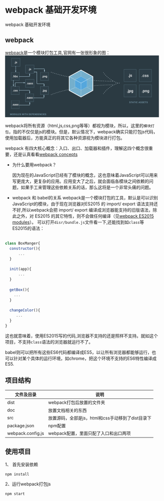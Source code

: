 # webpack 基础开发环境

webpack 基础开发环境

## webpack

[webpack](https://webpack.js.org/)是一个模块打包工具,官网有一张很形象的图：
![](doc/imgs/webpack-bundle.png)

webpack将所有资源（html,js,css,png等等）都视为模块，所以，这里的`模块打包`，指的不仅仅是js的模块。但是，默认情况下，webpack确实只能打包js代码，使用加载器后，方能真正的将其它各种资源视为模块进行打包。

webpack 有四大核心概念：入口、出口、加载器和插件，理解这四个概念很重要，还是认真看看[webpack concepts](https://webpack.js.org/concepts/)

- 为什么要用webpack？

  因为现在的JavaScript已经有了模块的概念，这也意味着JavaScript可以用来写更庞大，更复杂的应用。应用变大了之后，就会面临各模块之间依赖的问题，如果手工来管理这些依赖关系的话，那么这将是一个非常头痛的问题。
  
 - webpack 和 babel的关系
  webpack是一个模块打包的工具，默认是可以识别JavaScript的模块，由于现在浏览器对ES2015 的 import/ export 语法支持还不好,所以webpack会把 import/ export 编译成浏览器能支持的旧版语法，除此之外，对 ES2015 的其它特性，则不会做任何编译（见[webpack ES2015 modules](https://webpack.js.org/guides/getting-started/#es2015-modules)）。
  可以打开`disr/bundle.js`文件看一下,还能找到如`class`等ES2015的语法：
  
  ``` js
  
class BoxManger{
    constructor(){
        ...
    }
    
    init(app){
        ...
    }

    getBox(){
      ...
    }

    changeColor(){
       ...
    }
}

```
这也就意味着，使用ES2015写的代码,浏览器不支持的还是照样不支持。就如这个项目，不支持`class`语法的浏览器就运行不了。

babel则可以把所有这些ES6代码都编译成ES5，以让所有浏览器都能够运行，也可以针对某个具体的运行环境，如chrome，把这个环境不支持的ES6特性编译成ES5.



## 项目结构

|文件及目录|说明|
|---|---|
|dist|webpack打包后放置的文件夹|
|doc|放置文档相关的东西|
|src|放置源码，全部是js，html和css手动移到了dist目录下|
|package.json|npm配置|
|webpack.config.js|webpack配置，里面只配了入口和出口两项|

## 使用项目

1、 首先安装依赖

```text
npm install 
```

2、运行webpack打包js
```text
npm start
```